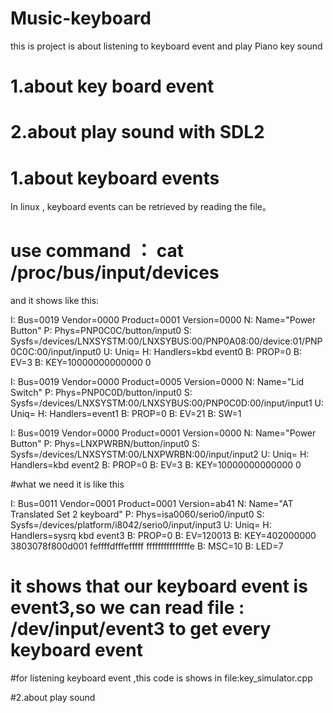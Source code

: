 # Music-keyboard

this is project is about listening to keyboard event and play Piano key sound

# 1.about key board event
# 2.about play sound with SDL2 

# 1.about keyboard events

In linux , keyboard events can be retrieved by reading the file。

# use command ：  cat /proc/bus/input/devices
 
and it shows like this:


I: Bus=0019 Vendor=0000 Product=0001 Version=0000
N: Name="Power Button"
P: Phys=PNP0C0C/button/input0
S: Sysfs=/devices/LNXSYSTM:00/LNXSYBUS:00/PNP0A08:00/device:01/PNP0C0C:00/input/input0
U: Uniq=
H: Handlers=kbd event0 
B: PROP=0
B: EV=3
B: KEY=10000000000000 0

I: Bus=0019 Vendor=0000 Product=0005 Version=0000
N: Name="Lid Switch"
P: Phys=PNP0C0D/button/input0
S: Sysfs=/devices/LNXSYSTM:00/LNXSYBUS:00/PNP0C0D:00/input/input1
U: Uniq=
H: Handlers=event1 
B: PROP=0
B: EV=21
B: SW=1

I: Bus=0019 Vendor=0000 Product=0001 Version=0000
N: Name="Power Button"
P: Phys=LNXPWRBN/button/input0
S: Sysfs=/devices/LNXSYSTM:00/LNXPWRBN:00/input/input2
U: Uniq=
H: Handlers=kbd event2 
B: PROP=0
B: EV=3
B: KEY=10000000000000 0

#what we need it is like this

I: Bus=0011 Vendor=0001 Product=0001 Version=ab41
N: Name="AT Translated Set 2 keyboard"
P: Phys=isa0060/serio0/input0
S: Sysfs=/devices/platform/i8042/serio0/input/input3
U: Uniq=
H: Handlers=sysrq kbd event3 
B: PROP=0
B: EV=120013
B: KEY=402000000 3803078f800d001 feffffdfffefffff fffffffffffffffe
B: MSC=10
B: LED=7

# it shows that our keyboard event is event3,so we can read file : /dev/input/event3  to get every keyboard event

#for listening keyboard event ,this code is shows in file:key_simulator.cpp


#2.about play sound 



